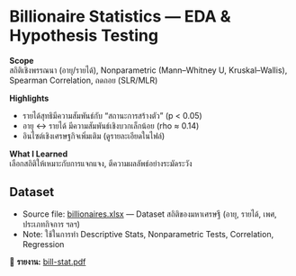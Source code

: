 # Billionaire Statistics — EDA & Hypothesis Testing

**Scope**  
สถิติเชิงพรรณนา (อายุ/รายได้), Nonparametric (Mann–Whitney U, Kruskal–Wallis), Spearman Correlation, ถดถอย (SLR/MLR)

**Highlights**  
- รายได้สุทธิมีความสัมพันธ์กับ “สถานะการสร้างตัว” (p < 0.05)  
- อายุ ↔ รายได้ มีความสัมพันธ์เชิงบวกเล็กน้อย (rho ≈ 0.14)  
- อินไซต์เชิงเศรษฐกิจเพิ่มเติม (ดูรายละเอียดในไฟล์)

**What I Learned**  
เลือกสถิติให้เหมาะกับการแจกแจง, ตีความผลลัพธ์อย่างระมัดระวัง
## Dataset
- Source file: [billionaires.xlsx](./billionaires.xlsx) — Dataset สถิติของมหาเศรษฐี (อายุ, รายได้, เพศ, ประเภทกิจการ ฯลฯ)
- Note: ใช้ในการทำ Descriptive Stats, Nonparametric Tests, Correlation, Regression
 


📄 **รายงาน:** [bill-stat.pdf](./bill-stat.pdf)
